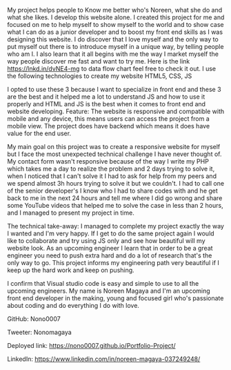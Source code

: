 My project helps people to Know me better who's Noreen, what she do and what she likes. I develop this website alone. I created this project for me and focused on me to help myself to show myself to the world and to show case what I can do as a junior developer and to boost my front end skills as I was designing this website. I do discover that I love myself and the only way to put myself out there is to introduce myself in a unique way, by telling people who am I. I also learn that it all begins with me the way I market myself the way people discover me fast and want to try me. Here is the link https://lnkd.in/dvNE4-mg to data flow chart feel free to check it out. I use the following technologies to create my website HTML5, CSS, JS

I opted to use these 3 because I want to specialize in front end and these 3 are the best and it helped me a lot to understand JS and how to use it properly and HTML and JS is the best when it comes to front end and website developing. Feature: The website is responsive and compatible with mobile and any device, this means users can access the project from a mobile view. The project does have backend which means it does have value for the end user.

My main goal on this project was to create a responsive website for myself but I face the most unexpected technical challenge I have never thought of. My contact form wasn't responsive because of the way I write my PHP which takes me a day to realize the problem and 2 days trying to solve it, when I noticed that I can't solve it I had to ask for help from my peers and we spend almost 3h hours trying to solve it but we couldn't. I had to call one of the senior developer's I know who I had to share codes with and he get back to me in the next 24 hours and tell me where I did go wrong and share some YouTube videos that helped me to solve the case in less than 2 hours, and I managed to present my project in time.

The technical take-away: I managed to complete my project exactly the way I wanted and I'm very happy. If I get to do the same project again I would like to collaborate and try using JS only and see how beautiful will my website look. As an upcoming engineer I learn that in order to be a great engineer you need to push extra hard and do a lot of research that's the only way to go. This project informs my engineering path very beautiful if I keep up the hard work and keep on pushing.

I confirm that Visual studio code is easy and simple to use to all the upcoming engineers. My name is Noreen Magaya and I'm an upcoming front end developer in the making, young and focused girl who's passionate about coding and do everything I do with love.

GitHub: Nono0007

Tweeter: Nonomagaya

Deployed link: https://nono0007.github.io/Portfolio-Project/

LinkedIn: https://www.linkedin.com/in/noreen-magaya-037249248/